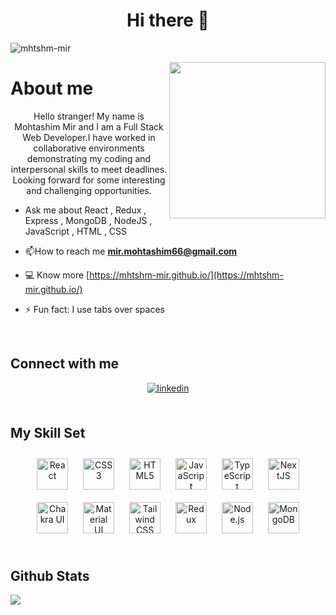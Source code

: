 <h1 align="center">Hi there 👋 </h1>
<p align="left"> <img src="https://komarev.com/ghpvc/?username=mhtshm-mir&label=Profile%20views&color=0e75b6&style=flat" alt="mhtshm-mir" /> </p>
</a> </p>
<img align="right" src="https://media2.giphy.com/media/nGMnDqebzDcfm/giphy.gif?cid=ecf05e4799t6v6qpbg3x33biqbwei2smyr7l0v2czhvj1ni0&rid=giphy.gif&ct=g" width="250"/>
<h1>About me</h1>
<div align="center">Hello stranger! My name is  Mohtashim Mir and I am a Full Stack Web Developer.I have worked in collaborative environments demonstrating my coding and interpersonal skills to meet deadlines. Looking forward for some interesting and challenging opportunities.
</div>  
  

- Ask me about React , Redux , Express , MongoDB , NodeJS , JavaScript , HTML , CSS  
  

-  📫How to reach me **mir.mohtashim66@gmail.com**  
  

- 💻 Know more [https://mhtshm-mir.github.io/](https://mhtshm-mir.github.io/)  
  

- ⚡ Fun fact: I use tabs over spaces  
  

<br/>  

## Connect with me  
<div align="center">
<a href="https://linkedin.com/in/mohtashim-mir" target="_blank">
<img src=https://img.shields.io/badge/linkedin-%231E77B5.svg?&style=for-the-badge&logo=linkedin&logoColor=white alt=linkedin style="margin-bottom: 5px;" />
</a>  
</div>  
  

<br/>  

## My Skill Set  




<div align="center">  
<a href="https://reactjs.org/" target="_blank"><img style="margin: 10px" src="https://profilinator.rishav.dev/skills-assets/react-original-wordmark.svg" alt="React" height="50" /></a>  
<a href="https://www.w3schools.com/css/" target="_blank"><img style="margin: 10px" src="https://profilinator.rishav.dev/skills-assets/css3-original-wordmark.svg" alt="CSS3" height="50" /></a>  
<a href="https://en.wikipedia.org/wiki/HTML5" target="_blank"><img style="margin: 10px" src="https://profilinator.rishav.dev/skills-assets/html5-original-wordmark.svg" alt="HTML5" height="50" /></a>  
<a href="https://www.javascript.com/" target="_blank"><img style="margin: 10px" src="https://profilinator.rishav.dev/skills-assets/javascript-original.svg" alt="JavaScript" height="50" /></a>  
<a href="https://www.typescriptlang.org/" target="_blank"><img style="margin: 10px" src="https://profilinator.rishav.dev/skills-assets/typescript-original.svg" alt="TypeScript" height="50" /></a>  
<a href="https://nextjs.org/" target="_blank"><img style="margin: 10px" src="https://profilinator.rishav.dev/skills-assets/nextjs.png" alt="NextJS" height="50" /></a>  
<a href="https://chakra-ui.com/" target="_blank"><img style="margin: 10px" src="https://profilinator.rishav.dev/skills-assets/chakraui.png" alt="Chakra UI" height="50" /></a>  
<a href="https://mui.com/" target="_blank"><img style="margin: 10px" src="https://profilinator.rishav.dev/skills-assets/mui.png" alt="Material UI" height="50" /></a>  
<a href="https://www.tailwindcss.com/" target="_blank"><img style="margin: 10px" src="https://profilinator.rishav.dev/skills-assets/tailwindcss.svg" alt="Tailwind CSS" height="50" /></a>  
<a href="https://redux.js.org/" target="_blank"><img style="margin: 10px" src="https://profilinator.rishav.dev/skills-assets/redux-original.svg" alt="Redux" height="50" /></a>  
<a href="https://nodejs.org/" target="_blank"><img style="margin: 10px" src="https://profilinator.rishav.dev/skills-assets/nodejs-original-wordmark.svg" alt="Node.js" height="50" /></a>  
<a href="https://www.mongodb.com/" target="_blank"><img style="margin: 10px" src="https://profilinator.rishav.dev/skills-assets/mongodb-original-wordmark.svg" alt="MongoDB" height="50" /></a>  
</div>



<br/>  





## Github Stats  
<div align="left"><img src="https://github-readme-stats.vercel.app/api?username=Mhtshm-mir&show_icons=true&count_private=true&hide_border=true" align="center" />
</div>  



